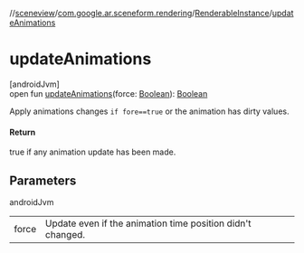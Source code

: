 //[sceneview](../../../index.md)/[com.google.ar.sceneform.rendering](../index.md)/[RenderableInstance](index.md)/[updateAnimations](update-animations.md)

# updateAnimations

[androidJvm]\
open fun [updateAnimations](update-animations.md)(force: [Boolean](https://kotlinlang.org/api/latest/jvm/stdlib/kotlin/-boolean/index.html)): [Boolean](https://kotlinlang.org/api/latest/jvm/stdlib/kotlin/-boolean/index.html)

Apply animations changes `if fore==true` or the animation has dirty values.

#### Return

true if any animation update has been made.

## Parameters

androidJvm

| | |
|---|---|
| force | Update even if the animation time position didn't changed. |
